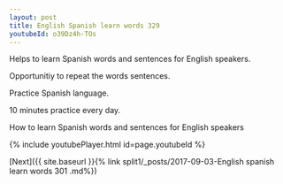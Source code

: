 ```yaml
---
layout: post
title: English Spanish learn words 329 
youtubeId: o39Dz4h-TOs
---
```

 
 
Helps to learn Spanish words and sentences for English speakers.

Opportunitiy to repeat the words sentences. 

Practice Spanish language. 
 
10 minutes practice every day. 
 
How to learn Spanish words and sentences for English speakers 
 
{% include youtubePlayer.html id=page.youtubeId %}
 
 
[Next]({{ site.baseurl }}{% link  split1/_posts/2017-09-03-English spanish learn words 301 .md%})
 
